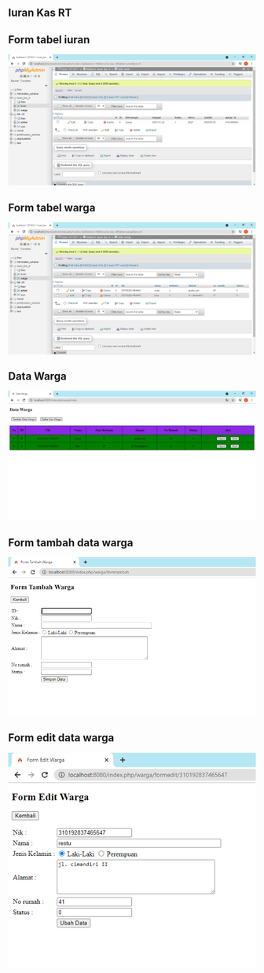 ## Iuran Kas RT

## Form tabel iuran

![](foto/1.PNG)

## Form tabel warga

![](foto/2.PNG)

## Data Warga

![](foto/3.PNG)

## Form tambah data warga

![](foto/4.PNG)

## Form edit data warga

![](foto/5.PNG)

